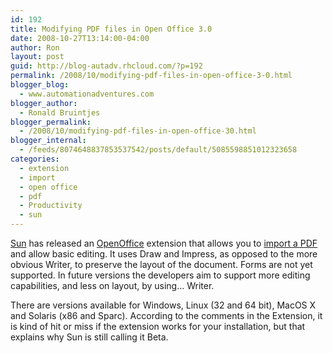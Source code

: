 ```yaml
---
id: 192
title: Modifying PDF files in Open Office 3.0
date: 2008-10-27T13:14:00-04:00
author: Ron
layout: post
guid: http://blog-autadv.rhcloud.com/?p=192
permalink: /2008/10/modifying-pdf-files-in-open-office-3-0.html
blogger_blog:
  - www.automationadventures.com
blogger_author:
  - Ronald Bruintjes
blogger_permalink:
  - /2008/10/modifying-pdf-files-in-open-office-30.html
blogger_internal:
  - /feeds/8074648837853537542/posts/default/5085598851012323658
categories:
  - extension
  - import
  - open office
  - pdf
  - Productivity
  - sun
---
```

<a href="http://www.sun.com/" target="_blank">Sun</a> has released an <a href="http://openoffice.org/" target="_blank">OpenOffice</a> extension that allows you to <a href="http://extensions.services.openoffice.org/project/pdfimport" target="_blank">import a PDF</a> and allow basic editing. It uses Draw and Impress, as opposed to the more obvious Writer, to preserve the layout of the document. Forms are not yet supported. In future versions the developers aim to support more editing capabilities, and less on layout, by using... Writer.

There are versions available for Windows, Linux (32 and 64 bit), MacOS X and Solaris (x86 and Sparc). According to the comments in the Extension, it is kind of hit or miss if the extension works for your installation, but that explains why Sun is still calling it Beta.